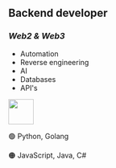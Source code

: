 ## **Backend developer**
### *Web2 & Web3*

- Automation
- Reverse engineering
- AI
- Databases
- API's

<a href="https://medium.com/@zluvsand">
    <img height="50" src="https://cdn4.iconfinder.com/data/icons/social-media-rounded-corners/512/Medium_rounded_cr-306.png"/>
</a>

🟢 Python, Golang

🟠 JavaScript, Java, C#
